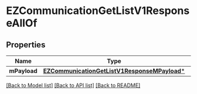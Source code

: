 # EZCommunicationGetListV1ResponseAllOf

## Properties
Name | Type | Description | Notes
------------ | ------------- | ------------- | -------------
**mPayload** | [**EZCommunicationGetListV1ResponseMPayload***](EZCommunicationGetListV1ResponseMPayload.md) |  | 

[[Back to Model list]](../README.md#documentation-for-models) [[Back to API list]](../README.md#documentation-for-api-endpoints) [[Back to README]](../README.md)


